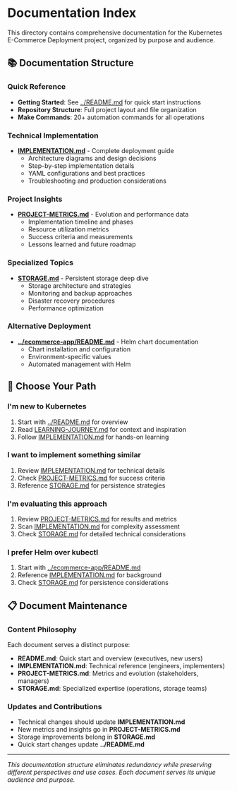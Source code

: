 # Documentation Index

This directory contains comprehensive documentation for the Kubernetes E-Commerce Deployment project, organized by purpose and audience.

## 📚 Documentation Structure

### Quick Reference
- **Getting Started**: See [../README.md](../README.md) for quick start instructions
- **Repository Structure**: Full project layout and file organization
- **Make Commands**: 20+ automation commands for all operations

### Technical Implementation
- **[IMPLEMENTATION.md](IMPLEMENTATION.md)** - Complete deployment guide
  - Architecture diagrams and design decisions
  - Step-by-step implementation details
  - YAML configurations and best practices
  - Troubleshooting and production considerations

### Project Insights
- **[PROJECT-METRICS.md](PROJECT-METRICS.md)** - Evolution and performance data
  - Implementation timeline and phases
  - Resource utilization metrics
  - Success criteria and measurements
  - Lessons learned and future roadmap

### Specialized Topics
- **[STORAGE.md](STORAGE.md)** - Persistent storage deep dive
  - Storage architecture and strategies
  - Monitoring and backup approaches
  - Disaster recovery procedures
  - Performance optimization

### Alternative Deployment
- **[../ecommerce-app/README.md](../ecommerce-app/README.md)** - Helm chart documentation
  - Chart installation and configuration
  - Environment-specific values
  - Automated management with Helm

## 🎯 Choose Your Path

### **I'm new to Kubernetes**
1. Start with [../README.md](../README.md) for overview
2. Read [LEARNING-JOURNEY.md](LEARNING-JOURNEY.md) for context and inspiration
3. Follow [IMPLEMENTATION.md](IMPLEMENTATION.md) for hands-on learning

### **I want to implement something similar**
1. Review [IMPLEMENTATION.md](IMPLEMENTATION.md) for technical details
2. Check [PROJECT-METRICS.md](PROJECT-METRICS.md) for success criteria
3. Reference [STORAGE.md](STORAGE.md) for persistence strategies

### **I'm evaluating this approach**
1. Review [PROJECT-METRICS.md](PROJECT-METRICS.md) for results and metrics
2. Scan [IMPLEMENTATION.md](IMPLEMENTATION.md) for complexity assessment
3. Check [STORAGE.md](STORAGE.md) for detailed technical considerations

### **I prefer Helm over kubectl**
1. Start with [../ecommerce-app/README.md](../ecommerce-app/README.md)
2. Reference [IMPLEMENTATION.md](IMPLEMENTATION.md) for background
3. Check [STORAGE.md](STORAGE.md) for persistence considerations

## 📋 Document Maintenance

### Content Philosophy
Each document serves a distinct purpose:
- **README.md**: Quick start and overview (executives, new users)
- **IMPLEMENTATION.md**: Technical reference (engineers, implementers)
- **PROJECT-METRICS.md**: Metrics and evolution (stakeholders, managers)
- **STORAGE.md**: Specialized expertise (operations, storage teams)

### Updates and Contributions
- Technical changes should update **IMPLEMENTATION.md**
- New metrics and insights go in **PROJECT-METRICS.md**
- Storage improvements belong in **STORAGE.md**
- Quick start changes update **../README.md**

---

*This documentation structure eliminates redundancy while preserving different perspectives and use cases. Each document serves its unique audience and purpose.*

